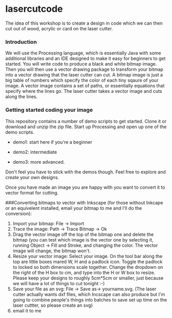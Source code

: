 lasercutcode
============

The idea of this workshop is to create a design in code which we can then cut out of wood, acrylic or card on the laser cutter. 
### Introduction
We will use the Processing language, which is essentially Java with some additional libraries and an IDE designed to make it easy for beginners to get started. You will write code to produce a black and white bitmap image. Then you will then use a vector drawing package to transform your bitmap into a vector drawing that the laser cutter can cut. A bitmap image is just a big table of numbers which specify the color of each tiny sqaure of your image. A vector image contains a set of paths, or essentially equations that specify where the lines go. The laser cutter takes a vector image and cuts along the lines. 


### Getting started coding your image

This repository contains a number of demo scripts to get started. Clone it or download and unzip the zip file. Start up Processing and open up one of the demo scripts. 

* demo1: start here if you're a beginner

* demo2: intermediate

* demo3: more advanced.

Don't feel you have to stick with the demos though. Feel free to explore and create your own designs. 

Once you have made an image you are happy with you want to convert it to vector format for cutting. 

###Converting bitmaps to vector with Inkscape 
(for those without Inkcape or an equivelent installed, email your bitmap to me and I'll do the conversion):

1. Import your bitmap: File -> Import 
2. Trace the image: Path -> Trace Bitmap -> Ok
3. Drag the vector image off the top of the bitmap one and delete the bitmap (you can test which image is the vector one by selecting it, running Object -> Fill and Stroke, and changing the color. The vector image will change, the bitmap won't.
4. Resize your vector image: Select your image. On the tool bar along the top are little boxes mared W, H and a padlock icon. Toggle the padlock to locked so both dimensions scale together. Change the dropdown on the right of the H box to cm, and type into the H or W box to resize. Please keep your designs to roughly 5cm*5cm or smaller, just because we will have a lot of things to cut tonight :-)
5. Save your file as an svg: File -> Save as-> yourname.svg. (The laser cutter actually wants dxf files, which Incscape can also produce but I'm going to combine people's things into batches to save set up time on the laser cuttter, so please create an svg)
6. email it to me






